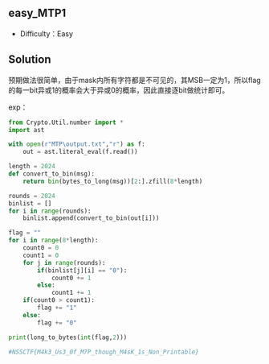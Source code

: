 ## easy_MTP1

+ Difficulty：Easy

## Solution

预期做法很简单，由于mask内所有字符都是不可见的，其MSB一定为1，所以flag的每一bit异或1的概率会大于异或0的概率，因此直接逐bit做统计即可。

exp：

```python
from Crypto.Util.number import *
import ast

with open(r"MTP\output.txt","r") as f:
    out = ast.literal_eval(f.read())

length = 2024
def convert_to_bin(msg):
    return bin(bytes_to_long(msg))[2:].zfill(8*length)

rounds = 2024
binlist = []
for i in range(rounds):
    binlist.append(convert_to_bin(out[i]))

flag = ""
for i in range(8*length):
    count0 = 0
    count1 = 0
    for j in range(rounds):
        if(binlist[j][i] == "0"):
            count0 += 1
        else:
            count1 += 1
    if(count0 > count1):
        flag += "1"
    else:
        flag += "0"

print(long_to_bytes(int(flag,2)))

#NSSCTF{M4k3_Us3_0f_M7P_though_M4sK_1s_Non_Printable}
```


